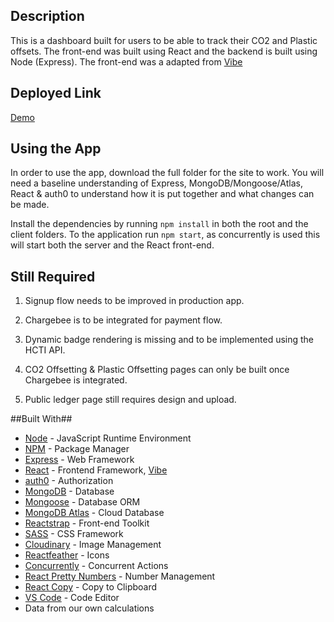 ## Description
This is a dashboard built for users to be able to track their CO2 and Plastic offsets. The front-end was built using React and the backend is built using Node (Express). The front-end was a adapted from [Vibe](https://github.com/NiceDash/Vibe "Vibe")


## Deployed Link
[Demo](https://rocky-basin-96559.herokuapp.com/home "Demo")

## Using the App
In order to use the app, download the full folder for the site to work. You will need a baseline understanding of Express, MongoDB/Mongoose/Atlas, React & auth0 to understand how it is put together and what changes can be made.

Install the dependencies by running `npm install` in both the root and the client folders. To the application run `npm start`, as concurrently is used this will start both the server and the React front-end. 

## Still Required
1. Signup flow needs to be improved in production app.

2. Chargebee is to be integrated for payment flow.

3. Dynamic badge rendering is missing and to be implemented using the HCTI API.

4. CO2 Offsetting & Plastic Offsetting pages can only be built once Chargebee is integrated.

5. Public ledger page still requires design and upload.


##Built With##
- [Node](https://nodejs.org/en/ "Node") - JavaScript Runtime Environment
- [NPM](https://www.npmjs.com/ "NPM") - Package Manager
- [Express](https://expressjs.com/en/starter/installing.html "Express") - Web Framework
- [React](https://reactjs.org/ "React") - Frontend Framework, [Vibe](https://github.com/NiceDash/Vibe "Vibe")
- [auth0](https://auth0.com/ "auth0") - Authorization
- [MongoDB](https://www.mongodb.com/ "MongoDB") - Database
- [Mongoose](https://mongoosejs.com/ "Mongoose") - Database ORM
- [MongoDB Atlas](https://www.mongodb.com/cloud/atlas "MongoDB Atlas") - Cloud Database 
- [Reactstrap](https://reactstrap.github.io/ "Reactstrap") - Front-end Toolkit
- [SASS](https://sass-lang.com/ "SASS") - CSS Framework
- [Cloudinary](https://cloudinary.com/ "Cloudinary") - Image Management
- [Reactfeather](https://feathericons.com/ "Reactfeather") - Icons
- [Concurrently](https://www.npmjs.com/package/concurrently "Concurrently") - Concurrent Actions
- [React Pretty Numbers](https://www.npmjs.com/package/react-pretty-numbers "React Pretty Numbers") - Number Management
- [React Copy](https://www.npmjs.com/package/react-copy-to-clipboard "React Copy") - Copy to Clipboard
- [VS Code](https://code.visualstudio.com/ "VS Code") - Code Editor
- Data from our own calculations